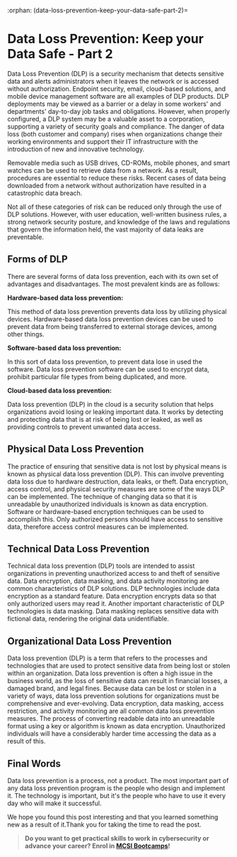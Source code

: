 :orphan:
(data-loss-prevention-keep-your-data-safe-part-2)=
# Data Loss Prevention: Keep your Data Safe - Part 2
 

Data Loss Prevention (DLP) is a security mechanism that detects sensitive data and alerts administrators when it leaves the network or is accessed without authorization. Endpoint security, email, cloud-based solutions, and mobile device management software are all examples of DLP products. DLP deployments may be viewed as a barrier or a delay in some workers' and departments' day-to-day job tasks and obligations. However, when properly configured, a DLP system may be a valuable asset to a corporation, supporting a variety of security goals and compliance.
The danger of data loss (both customer and company) rises when organizations change their working environments and support their IT infrastructure with the introduction of new and innovative technology.

Removable media such as USB drives, CD-ROMs, mobile phones, and smart watches can be used to retrieve data from a network. As a result, procedures are essential to reduce these risks. Recent cases of data being downloaded from a network without authorization have resulted in a catastrophic data breach.

Not all of these categories of risk can be reduced only through the use of DLP solutions. However, with user education, well-written business rules, a strong network security posture, and knowledge of the laws and regulations that govern the information held, the vast majority of data leaks are preventable.

## Forms of DLP

There are several forms of data loss prevention, each with its own set of advantages and disadvantages. The most prevalent kinds are as follows:

**Hardware-based data loss prevention:**

This method of data loss prevention prevents data loss by utilizing physical devices. Hardware-based data loss prevention devices can be used to prevent data from being transferred to external storage devices, among other things.

**Software-based data loss prevention:**

In this sort of data loss prevention, to prevent data lose in used the software. Data loss prevention software can be used to encrypt data, prohibit particular file types from being duplicated, and more.

**Cloud-based data loss prevention:**

Data loss prevention (DLP) in the cloud is a security solution that helps organizations avoid losing or leaking important data. It works by detecting and protecting data that is at risk of being lost or leaked, as well as providing controls to prevent unwanted data access.

## Physical Data Loss Prevention

The practice of ensuring that sensitive data is not lost by physical means is known as physical data loss prevention (DLP). This can involve preventing data loss due to hardware destruction, data leaks, or theft. Data encryption, access control, and physical security measures are some of the ways DLP can be implemented. The technique of changing data so that it is unreadable by unauthorized individuals is known as data encryption. Software or hardware-based encryption techniques can be used to accomplish this. Only authorized persons should have access to sensitive data, therefore access control measures can be implemented.

## Technical Data Loss Prevention

Technical data loss prevention (DLP) tools are intended to assist organizations in preventing unauthorized access to and theft of sensitive data. Data encryption, data masking, and data activity monitoring are common characteristics of DLP solutions. DLP technologies include data encryption as a standard feature. Data encryption encrypts data so that only authorized users may read it. Another important characteristic of DLP technologies is data masking. Data masking replaces sensitive data with fictional data, rendering the original data unidentifiable.

## Organizational Data Loss Prevention

Data loss prevention (DLP) is a term that refers to the processes and technologies that are used to protect sensitive data from being lost or stolen within an organization. Data loss prevention is often a high issue in the business world, as the loss of sensitive data can result in financial losses, a damaged brand, and legal fines. Because data can be lost or stolen in a variety of ways, data loss prevention solutions for organizations must be comprehensive and ever-evolving. Data encryption, data masking, access restriction, and activity monitoring are all common data loss prevention measures. The process of converting readable data into an unreadable format using a key or algorithm is known as data encryption. Unauthorized individuals will have a considerably harder time accessing the data as a result of this.

## Final Words

Data loss prevention is a process, not a product. The most important part of any data loss prevention program is the people who design and implement it. The technology is important, but it's the people who have to use it every day who will make it successful.

We hope you found this post interesting and that you learned something new as a result of it.Thank you for taking the time to read the post.

> **Do you want to get practical skills to work in cybersecurity or advance your career? Enrol in [MCSI Bootcamps](https://www.mosse-institute.com/bootcamps.html)!**